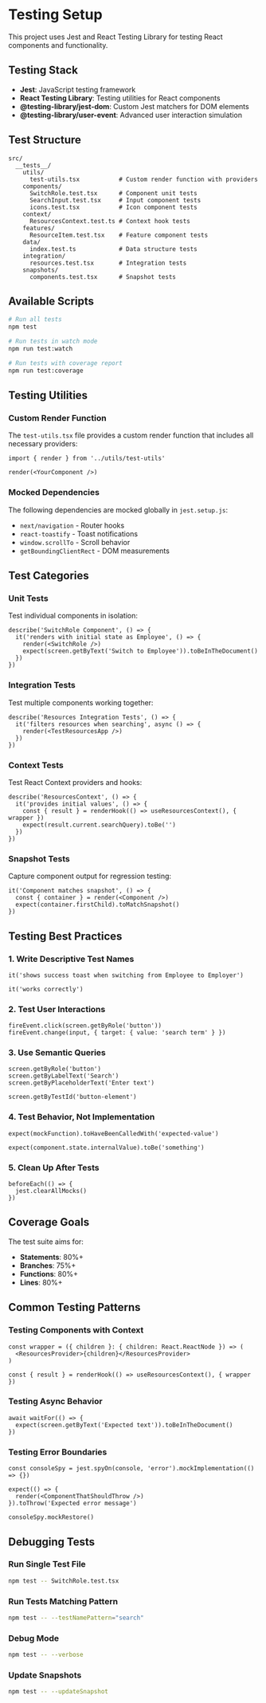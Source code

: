 # Testing Setup

This project uses Jest and React Testing Library for testing React components and functionality.

## Testing Stack

- **Jest**: JavaScript testing framework
- **React Testing Library**: Testing utilities for React components
- **@testing-library/jest-dom**: Custom Jest matchers for DOM elements
- **@testing-library/user-event**: Advanced user interaction simulation

## Test Structure

```
src/
  __tests__/
    utils/
      test-utils.tsx           # Custom render function with providers
    components/
      SwitchRole.test.tsx      # Component unit tests
      SearchInput.test.tsx     # Input component tests
      icons.test.tsx           # Icon component tests
    context/
      ResourcesContext.test.ts # Context hook tests
    features/
      ResourceItem.test.tsx    # Feature component tests
    data/
      index.test.ts            # Data structure tests
    integration/
      resources.test.tsx       # Integration tests
    snapshots/
      components.test.tsx      # Snapshot tests
```

## Available Scripts

```bash
# Run all tests
npm test

# Run tests in watch mode
npm run test:watch

# Run tests with coverage report
npm run test:coverage
```

## Testing Utilities

### Custom Render Function

The `test-utils.tsx` file provides a custom render function that includes all necessary providers:

```tsx
import { render } from '../utils/test-utils'

render(<YourComponent />)
```

### Mocked Dependencies

The following dependencies are mocked globally in `jest.setup.js`:

- `next/navigation` - Router hooks
- `react-toastify` - Toast notifications
- `window.scrollTo` - Scroll behavior
- `getBoundingClientRect` - DOM measurements

## Test Categories

### Unit Tests

Test individual components in isolation:

```tsx
describe('SwitchRole Component', () => {
  it('renders with initial state as Employee', () => {
    render(<SwitchRole />)
    expect(screen.getByText('Switch to Employee')).toBeInTheDocument()
  })
})
```

### Integration Tests

Test multiple components working together:

```tsx
describe('Resources Integration Tests', () => {
  it('filters resources when searching', async () => {
    render(<TestResourcesApp />)
  })
})
```

### Context Tests

Test React Context providers and hooks:

```tsx
describe('ResourcesContext', () => {
  it('provides initial values', () => {
    const { result } = renderHook(() => useResourcesContext(), { wrapper })
    expect(result.current.searchQuery).toBe('')
  })
})
```

### Snapshot Tests

Capture component output for regression testing:

```tsx
it('Component matches snapshot', () => {
  const { container } = render(<Component />)
  expect(container.firstChild).toMatchSnapshot()
})
```

## Testing Best Practices

### 1. Write Descriptive Test Names

```tsx
it('shows success toast when switching from Employee to Employer')

it('works correctly')
```

### 2. Test User Interactions

```tsx
fireEvent.click(screen.getByRole('button'))
fireEvent.change(input, { target: { value: 'search term' } })
```

### 3. Use Semantic Queries

```tsx
screen.getByRole('button')
screen.getByLabelText('Search')
screen.getByPlaceholderText('Enter text')

screen.getByTestId('button-element')
```

### 4. Test Behavior, Not Implementation

```tsx
expect(mockFunction).toHaveBeenCalledWith('expected-value')

expect(component.state.internalValue).toBe('something')
```

### 5. Clean Up After Tests

```tsx
beforeEach(() => {
  jest.clearAllMocks()
})
```

## Coverage Goals

The test suite aims for:

- **Statements**: 80%+
- **Branches**: 75%+
- **Functions**: 80%+
- **Lines**: 80%+

## Common Testing Patterns

### Testing Components with Context

```tsx
const wrapper = ({ children }: { children: React.ReactNode }) => (
  <ResourcesProvider>{children}</ResourcesProvider>
)

const { result } = renderHook(() => useResourcesContext(), { wrapper })
```

### Testing Async Behavior

```tsx
await waitFor(() => {
  expect(screen.getByText('Expected text')).toBeInTheDocument()
})
```

### Testing Error Boundaries

```tsx
const consoleSpy = jest.spyOn(console, 'error').mockImplementation(() => {})

expect(() => {
  render(<ComponentThatShouldThrow />)
}).toThrow('Expected error message')

consoleSpy.mockRestore()
```

## Debugging Tests

### Run Single Test File

```bash
npm test -- SwitchRole.test.tsx
```

### Run Tests Matching Pattern

```bash
npm test -- --testNamePattern="search"
```

### Debug Mode

```bash
npm test -- --verbose
```

### Update Snapshots

```bash
npm test -- --updateSnapshot
```
